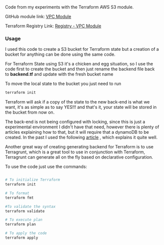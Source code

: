 
Code from my experiments with the Terraform AWS S3 module.

GitHub module  link:  [VPC Module ](https://github.com/terraform-aws-modules/terraform-aws-s3-bucket) 

Terraform Registry Link: [Registry - VPC Module](https://registry.terraform.io/modules/terraform-aws-modules/s3-bucket/aws/latest) 

### Usage

I used this code to create a S3 bucket for Terraform state but a creation of a bucket for anything can be done using the same code.

For Terraform State using S3 it's a chicken and egg situation, so I use the code first to create the bucket and then just rename the backend file back to **backend.tf** and update with the fresh bucket name

To move the local state to the bucket you just need to run

```bash
terraform init
```

Terraform will ask if a copy of the state to the new back-end is what we want, it's as simple as to say YES!!! and that's it, your state will be stored in the bucket from now on.

The back-end is not being configured with locking, since this is just a experimental environment I didn't have that need, however there is plenty of articles explaining how to that, but it will require that a dynamoDB to be created. In the past I used the following [article](https://technology.doximity.com/articles/terraform-s3-backend-best-practices) , which explains it quite well.

Another great way of creating generating backend for Terraform is to use Terragrunt, which is a great tool to use in conjunction with Terraform, Terragrunt can generate all on the fly based on declarative configuration.

To  use the code just use the commands:

```bash

# To initialize Terraform
terraform init

# To format 
terraform fmt

#To validate the syntax
terraform validate

# To execute plan
terraform plan

# To apply the code
terraform apply

```
